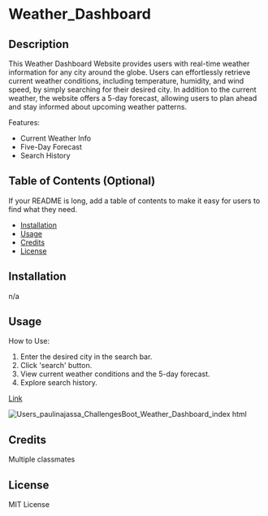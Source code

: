 # Weather_Dashboard

## Description

This Weather Dashboard Website provides users with real-time weather information for any city around the globe. Users can effortlessly retrieve current weather conditions, including temperature, humidity, and wind speed, by simply searching for their desired city. In addition to the current weather, the website offers a 5-day forecast, allowing users to plan ahead and stay informed about upcoming weather patterns.

Features:
 * Current Weather Info
 * Five-Day Forecast
 * Search History
## Table of Contents (Optional)

If your README is long, add a table of contents to make it easy for users to find what they need.

- [Installation](#installation)
- [Usage](#usage)
- [Credits](#credits)
- [License](#license)

## Installation
n/a

## Usage

How to Use:
1. Enter the desired city in the search bar.
2. Click 'search' button.
3. View current weather conditions and the 5-day forecast.
4. Explore search history.

[Link](https://jassakoch.github.io/Weather_Dashboard/)

![_Users_paulinajassa_ChallengesBoot_Weather_Dashboard_index html_](https://github.com/jassakoch/Weather_Dashboard/assets/140959169/50d0bdfe-8038-4d75-a052-92e3ab489abd)


## Credits

Multiple classmates

## License

MIT License
